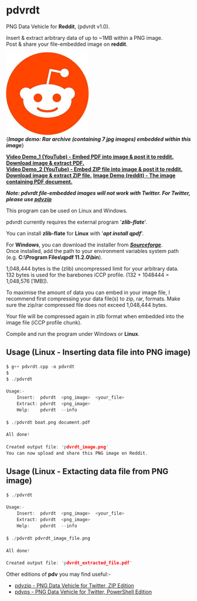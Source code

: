 # pdvrdt

PNG Data Vehicle for **Reddit**, (pdvrdt v1.0).

Insert & extract arbitrary data of up to ~1MB within a PNG image.  
Post & share your file-embedded image on **reddit**. 

![Demo Image](https://github.com/CleasbyCode/pdvrdt/blob/main/demo_image/image_demo.png)  
{***Image demo: Rar archive (containing 7 jpg images) embedded within this image***} 

[**Video Demo_1 (YouTube) - Embed PDF into image & post it to reddit. Download image & extract PDF.**](https://youtu.be/3vGNwpv3smo)  
[**Video Demo_2 (YouTube) - Embed ZIP file into image & post it to reddit. Download image & extract ZIP file.**](https://youtu.be/h5TArTK3XxU)
[**Image Demo (reddit) - The image containing PDF document.**](https://i.redd.it/rx8cr47bfxma1.png) 

***Note: pdvrdt file-embedded images will not work with Twitter.  For Twitter, please use [pdvzip](https://github.com/CleasbyCode/pdvzip)***

This program can be used on Linux and Windows.

pdvrdt currently requires the external program '***zlib-flate***'.

You can install **zlib-flate** for **Linux** with '***apt install qpdf***'.  

For **Windows**, you can download the installer from [***Sourceforge***](https://sourceforge.net/projects/qpdf/).  
Once installed, add the path to your environment variables system path (e.g. **C:\Program Files\qpdf 11.2.0\bin**).
 
1,048,444 bytes is the (zlib) uncompressed limit for your arbitrary data.  
132 bytes is used for the barebones iCCP profile. (132 + 1048444 = 1,048,576 [1MB]).

To maximise the amount of data you can embed in your image file, I recommend first compressing your 
data file(s) to zip, rar, formats.  Make sure the zip/rar compressed file does not exceed 1,048,444 bytes.

Your file will be compressed again in zlib format when embedded into the image file (iCCP profile chunk).

Compile and run the program under Windows or **Linux**.

## Usage (Linux - Inserting data file into PNG image)

```c
$ g++ pdvrdt.cpp -o pdvrdt
$
$ ./pdvrdt

Usage:-
	Insert:  pdvrdt  <png_image>  <your_file>
	Extract: pdvrdt  <png_image>
	Help:	 pdvrdt  --info

$ ./pdvrdt boat.png document.pdf

All done!  
  
Created output file: 'pdvrdt_image.png'
You can now upload and share this PNG image on Reddit.

```
## Usage (Linux - Extacting data file from PNG image)

```c
$ ./pdvrdt

Usage:-
	Insert:  pdvrdt  <png_image>  <your_file>
	Extract: pdvrdt  <png_image>
	Help:	 pdvrdt  --info
        
$ ./pdvrdt pdvrdt_image_file.png

All done!

Created output file: 'pdvrdt_extracted_file.pdf'

```

Other editions of **pdv** you may find useful:-  

* [pdvzip - PNG Data Vehicle for Twitter, ZIP Edition](https://github.com/CleasbyCode/pdvzip)  
* [pdvps - PNG Data Vehicle for Twitter, PowerShell Edition](https://github.com/CleasbyCode/pdvps)   

##
